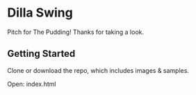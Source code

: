 # Dilla Swing

Pitch for The Pudding! Thanks for taking a look.

## Getting Started

Clone or download the repo, which includes images & samples.

Open: index.html

